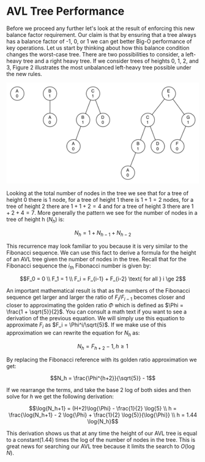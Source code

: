 AVL Tree Performance
====================

Before we proceed any further let's look at the result of enforcing this
new balance factor requirement. Our claim is that by ensuring that a
tree always has a balance factor of -1, 0, or 1 we can get better Big-O
performance of key operations. Let us start by thinking about how this
balance condition changes the worst-case tree. There are two
possibilities to consider, a left-heavy tree and a right heavy tree. If
we consider trees of heights 0, 1, 2, and 3,
Figure 2 illustrates the most unbalanced
left-heavy tree possible under the new rules.

![Figure 2: Worst-Case Left-Heavy AVL Trees](figures/worstAVL.png)

Looking at the total number of nodes in the tree we see that for a tree
of height 0 there is 1 node, for a tree of height 1 there is $1+1
= 2$ nodes, for a tree of height 2 there are $1+1+2 = 4$ and for a tree
of height 3 there are $1 + 2 + 4 = 7$. More generally the pattern we see
for the number of nodes in a tree of height h ($N_h$) is:

$$N_h = 1 + N_{h-1} + N_{h-2}$$

This recurrence may look familiar to you because it is very similar to
the Fibonacci sequence. We can use this fact to derive a formula for the
height of an AVL tree given the number of nodes in the tree. Recall that
for the Fibonacci sequence the $i_{th}$ Fibonacci number is given by:

$$F_0 = 0 \\
F_1 = 1 \\
F_i = F_{i-1} + F_{i-2}  \text{ for all } i \ge 2$$

An important mathematical result is that as the numbers of the Fibonacci
sequence get larger and larger the ratio of $F_i / F_{i-1}$ becomes
closer and closer to approximating the golden ratio $\Phi$ which is
defined as $\Phi = \frac{1 + \sqrt{5}}{2}$. You can consult a math text
if you want to see a derivation of the previous equation. We will simply
use this equation to approximate $F_i$ as $F_i =
\Phi^i/\sqrt{5}$. If we make use of this approximation we can rewrite
the equation for $N_h$ as:

$$N_h = F_{h+2} - 1, h \ge 1$$

By replacing the Fibonacci reference with its golden ratio approximation
we get:

$$N_h = \frac{\Phi^{h+2}}{\sqrt{5}} - 1$$

If we rearrange the terms, and take the base 2 log of both sides and
then solve for $h$ we get the following derivation:

$$\log{N_h+1} = (H+2)\log{\Phi} - \frac{1}{2} \log{5} \\
h = \frac{\log{N_h+1} - 2 \log{\Phi} + \frac{1}{2} \log{5}}{\log{\Phi}} \\
h = 1.44 \log{N_h}$$

This derivation shows us that at any time the height of our AVL tree is
equal to a constant(1.44) times the log of the number of nodes in the
tree. This is great news for searching our AVL tree because it limits
the search to $O(\log{N})$.
